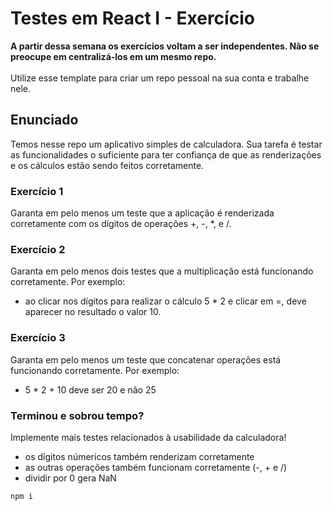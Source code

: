 # Testes em React I - Exercício

<strong>A partir dessa semana os exercícios voltam a ser independentes. Não se preocupe em centralizá-los em um mesmo repo.</strong>
<br><br>
Utilize esse template para criar um repo pessoal na sua conta e trabalhe nele.

## Enunciado

Temos nesse repo um aplicativo simples de calculadora. Sua tarefa é testar as funcionalidades o suficiente para ter confiança de que as renderizações e os cálculos estão sendo feitos corretamente.

### Exercício 1

Garanta em pelo menos um teste que a aplicação é renderizada corretamente com os dígitos de operações +, -, *, e /.

### Exercício 2

Garanta em pelo menos dois testes que a multiplicação está funcionando corretamente. Por exemplo:
- ao clicar nos dígitos para realizar o cálculo 5 * 2 e clicar em =, deve aparecer no resultado o valor 10.

### Exercício 3

Garanta em pelo menos um teste que concatenar operações está funcionando corretamente. Por exemplo:
- 5 * 2 + 10 deve ser 20 e não 25

### Terminou e sobrou tempo?

Implemente mais testes relacionados à usabilidade da calculadora!
- os dígitos númericos também renderizam corretamente
- as outras operações também funcionam corretamente (-, + e /)
- dividir por 0 gera NaN

```sh
npm i
```
